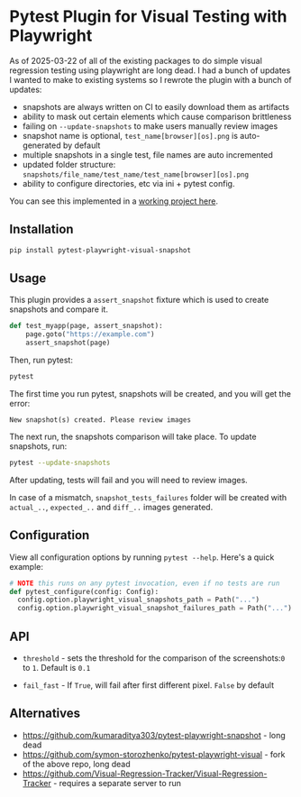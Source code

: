 # Pytest Plugin for Visual Testing with Playwright

As of 2025-03-22 of all of the existing packages to do simple visual regression testing using playwright are long dead. I had a bunch of updates I wanted to make to existing systems so I rewrote the plugin with a bunch of updates:

- snapshots are always written on CI to easily download them as artifacts
- ability to mask out certain elements which cause comparison brittleness
- failing on `--update-snapshots` to make users manually review images
- snapshot name is optional, `test_name[browser][os].png` is auto-generated by default
- multiple snapshots in a single test, file names are auto incremented
- updated folder structure: `snapshots/file_name/test_name/test_name[browser][os].png`
- ability to configure directories, etc via ini + pytest config.

You can see this implemented in a [working project here](https://github.com/iloveitaly/python-starter-template/).

## Installation

```bash
pip install pytest-playwright-visual-snapshot
```

## Usage

This plugin provides a `assert_snapshot` fixture which is used to create snapshots and compare it.

```python
def test_myapp(page, assert_snapshot):
    page.goto("https://example.com")
    assert_snapshot(page)
```

Then, run pytest:

```bash
pytest
```

The first time you run pytest, snapshots will be created, and you will get the error:

```console
New snapshot(s) created. Please review images
```

The next run, the snapshots comparison will take place. To update snapshots, run:

```bash
pytest --update-snapshots
```

After updating, tests will fail and you will need to review images.

In case of a mismatch, `snapshot_tests_failures` folder will be created with `actual_..`, `expected_..` and `diff_..` images generated.

## Configuration

View all configuration options by running `pytest --help`. Here's a quick example:

```python
# NOTE this runs on any pytest invocation, even if no tests are run
def pytest_configure(config: Config):
  config.option.playwright_visual_snapshots_path = Path("...")
  config.option.playwright_visual_snapshot_failures_path = Path("...")
```

## API

- `threshold` - sets the threshold for the comparison of the screenshots:`0` to `1`. Default is `0.1`
<!-- - `name` - `.png` extensions only. Default is `test_name[browser][os].png` (recommended) -->
- `fail_fast` - If `True`, will fail after first different pixel. `False` by default

## Alternatives

- https://github.com/kumaraditya303/pytest-playwright-snapshot - long dead
- https://github.com/symon-storozhenko/pytest-playwright-visual - fork of the above repo, long dead
- https://github.com/Visual-Regression-Tracker/Visual-Regression-Tracker - requires a separate server to run
